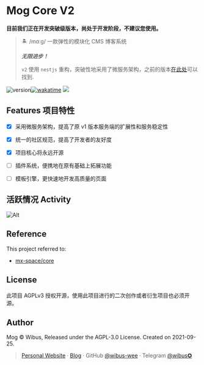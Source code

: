 # Mog Core V2

**目前我们正在开发突破级版本，尚处于开发阶段，不建议您使用。**

> 🏝 /mɑːɡ/ 一款弹性的模块化 CMS 博客系统
> 
> **_无限进步！_**
>
> `v2` 使用 `nestjs` 重构，突破性地采用了微服务架构，之前的版本[在此处](https://github.com/nx-space/core/branches)可以找到.


<img src="https://img.shields.io/github/package-json/v/nx-space/core?style=flat-square" referrerpolicy="no-referrer" alt="version"><a href="https://wakatime.com/badge/user/5c293fcd-9bec-4609-946b-c06b5fbf192c/project/a948796d-4bc0-4fd1-8f47-03f1dc168c95"><img src="https://wakatime.com/badge/user/5c293fcd-9bec-4609-946b-c06b5fbf192c/project/a948796d-4bc0-4fd1-8f47-03f1dc168c95.svg?style=flat-square" alt="wakatime"></a>
<a href="https://github.com/nx-space/core/actions/workflows/build.yml"><img src="https://github.com/nx-space/core/actions/workflows/build.yml/badge.svg?style=flat-square"></a>

## Features 项目特性

- [X] 采用微服务架构，提高了原 v1 版本服务端的扩展性和服务稳定性
- [X] 统一的社区规范，提高了开发者的友好度
- [X] 项目核心将永远开源
- [ ] 插件系统，便携地在原有基础上拓展功能
- [ ] 模板引擎，更快速地开发高质量的页面


## 活跃情况 Activity

![Alt](https://repobeats.axiom.co/api/embed/78247003f5d123971c1f1830175bec934e80a48c.svg "Repobeats analytics image")


## Reference

This project referred to: 

- [mx-space/core](https://github.com/mx-space/core)

## License

此项目 AGPLv3 授权开源，使用此项目进行的二次创作或者衍生项目也必须开源。

## Author

Mog © Wibus, Released under the AGPL-3.0 License. Created on 2021-09-25.

> [Personal Website](http://iucky.cn/) · [Blog](https://blog.iucky.cn/) · GitHub [@wibus-wee](https://github.com/wibus-wee/) · Telegram [@wibus✪](https://t.me/wibus_wee)

